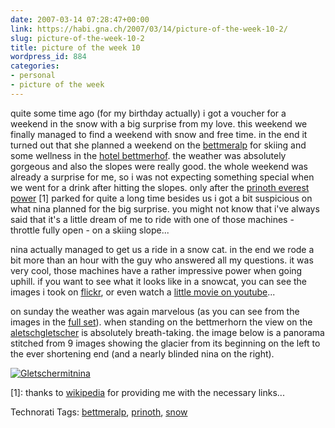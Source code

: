 ```yaml
---
date: 2007-03-14 07:28:47+00:00
link: https://habi.gna.ch/2007/03/14/picture-of-the-week-10-2/
slug: picture-of-the-week-10-2
title: picture of the week 10
wordpress_id: 884
categories:
- personal
- picture of the week
---
```


quite some time ago (for my birthday actually) i got a voucher for a weekend in the snow with a big surprise from my love. this weekend we finally managed to find a weekend with snow and free time. in the end it turned out that she planned a weekend on the [bettmeralp](http://www.bettmeralp.ch/) for skiing and some wellness in the [hotel bettmerhof](http://www.bettmeralp.ch/). the weather was absolutely gorgeous and also the slopes were really good.
the whole weekend was already a surprise for me, so i was not expecting something special when we went for a drink after hitting the slopes. only after the [prinoth everest power](http://tinyurl.com/23qano) [1] parked for quite a long time besides us i got a bit suspicious on what nina planned for the big surprise. you might not know that i've always said that it's a little dream of me to ride with one of those machines - throttle fully open - on a skiing slope...

nina actually managed to get us a ride in a snow cat. in the end we rode a bit more than an hour with the guy who answered all my questions. it was very cool, those machines have a rather impressive power when going uphill. if you want to see what it looks like in a snowcat, you can see the images i took on [flickr](https://flickr.com/photos/habi/tags/prinoth), or even watch a [little movie on youtube](http://www.youtube.com/watch?v=EJ2121-D64I)...

on sunday the weather was again marvelous (as you can see from the images in the [full set](https://www.flickr.com/photos/habi/sets/72157594582740761/)). when standing on the bettmerhorn the view on the [aletschgletscher](http://www.aletschgletscher.ch) is absolutely breath-taking. the image below is a panorama stitched from 9 images showing the glacier from its beginning on the left to the ever shortening end (and a nearly blinded nina on the right).



[![Gletschermitnina](https://habi.gna.ch/wp-content/uploads/2007/03/gletschermitnina-tm.jpg)](https://habi.gna.ch/wp-content/uploads/2007/03/gletschermitnina.jpg)

[1]: thanks to [wikipedia](https://de.wikipedia.org/wiki/Pistenraupe) for providing me with the necessary links...



Technorati Tags: [bettmeralp](http://www.technorati.com/tag/bettmeralp), [prinoth](http://www.technorati.com/tag/prinoth), [snow](http://www.technorati.com/tag/snow)

